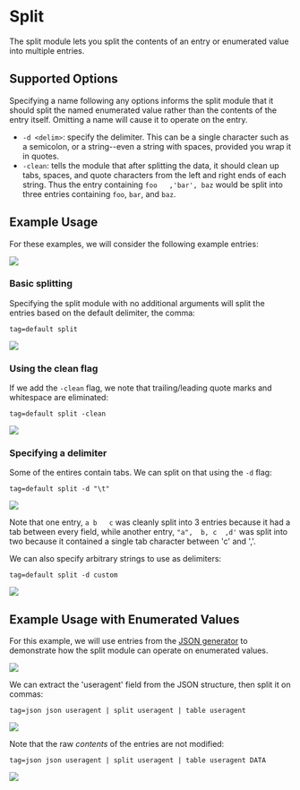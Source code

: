 # Split

The split module lets you split the contents of an entry or enumerated value into multiple entries.

## Supported Options

Specifying a name following any options informs the split module that it should split the named enumerated value rather than the contents of the entry itself. Omitting a name will cause it to operate on the entry.

* `-d <delim>`: specify the delimiter. This can be a single character such as a semicolon, or a string--even a string with spaces, provided you wrap it in quotes.
* `-clean`: tells the module that after splitting the data, it should clean up tabs, spaces, and quote characters from the left and right ends of each string. Thus the entry containing `foo   ,'bar', baz` would be split into three entries containing `foo`, `bar`, and `baz`.

## Example Usage

For these examples, we will consider the following example entries:

![](data.png)

### Basic splitting

Specifying the split module with no additional arguments will split the entries based on the default delimiter, the comma:

```
tag=default split
```

![](s1.png)

### Using the clean flag

If we add the `-clean` flag, we note that trailing/leading quote marks and whitespace are eliminated:

```
tag=default split -clean
```

![](s2.png)

### Specifying a delimiter

Some of the entires contain tabs. We can split on that using the `-d` flag:

```
tag=default split -d "\t"
```

![](s3.png)

Note that one entry, `a	b	c` was cleanly split into 3 entries because it had a tab between every field, while another entry, `"a",  b, c	,d'` was split into two because it contained a single tab character between 'c' and ','.

We can also specify arbitrary strings to use as delimiters:

```
tag=default split -d custom
```

![](s4.png)

## Example Usage with Enumerated Values

For this example, we will use entries from the [JSON generator](https://github.com/gravwell/generators) to demonstrate how the split module can operate on enumerated values.

![](ev.png)

We can extract the 'useragent' field from the JSON structure, then split it on commas:

```
tag=json json useragent | split useragent | table useragent
```

![](evdata.png)

Note that the raw *contents* of the entries are not modified:

```
tag=json json useragent | split useragent | table useragent DATA
```

![](evcontents.png)